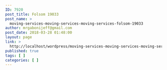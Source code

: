 ```yaml
---
ID: 7920
post_title: Folsom 19033
post_name: >
  moving-services-moving-services-moving-services-folsom-19033
author: mrgabonijeff@gmail.com
post_date: 2018-03-28 01:48:00
layout: page
link: >
  http://localhost/wordpress/moving-services-moving-services-moving-services-folsom-19033/
published: true
tags: [ ]
categories: [ ]
---
```

